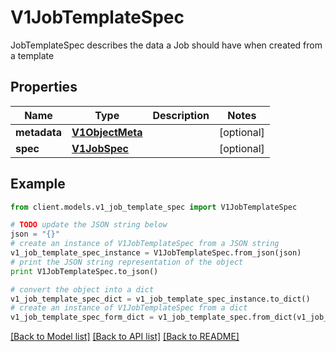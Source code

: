 # V1JobTemplateSpec

JobTemplateSpec describes the data a Job should have when created from a template

## Properties
Name | Type | Description | Notes
------------ | ------------- | ------------- | -------------
**metadata** | [**V1ObjectMeta**](V1ObjectMeta.md) |  | [optional] 
**spec** | [**V1JobSpec**](V1JobSpec.md) |  | [optional] 

## Example

```python
from client.models.v1_job_template_spec import V1JobTemplateSpec

# TODO update the JSON string below
json = "{}"
# create an instance of V1JobTemplateSpec from a JSON string
v1_job_template_spec_instance = V1JobTemplateSpec.from_json(json)
# print the JSON string representation of the object
print V1JobTemplateSpec.to_json()

# convert the object into a dict
v1_job_template_spec_dict = v1_job_template_spec_instance.to_dict()
# create an instance of V1JobTemplateSpec from a dict
v1_job_template_spec_form_dict = v1_job_template_spec.from_dict(v1_job_template_spec_dict)
```
[[Back to Model list]](../README.md#documentation-for-models) [[Back to API list]](../README.md#documentation-for-api-endpoints) [[Back to README]](../README.md)


